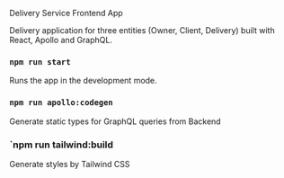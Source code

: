 Delivery Service Frontend App

Delivery application for three entities (Owner, Client, Delivery) built with React, Apollo and GraphQL.

### `npm run start`

Runs the app in the development mode.

### `npm run apollo:codegen`

Generate static types for GraphQL queries from Backend

### `npm run tailwind:build

Generate styles by Tailwind CSS
